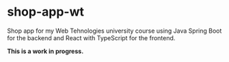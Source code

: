 # shop-app-wt
Shop app for my Web Tehnologies university course using Java Spring Boot for the backend and React with TypeScript for the frontend.

**This is a work in progress.**
